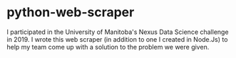 # python-web-scraper
I participated in the University of Manitoba's Nexus Data Science challenge in 2019. I wrote this web scraper (in addition to one I created in Node.Js) to help my team come up with a solution to the problem we were given.
